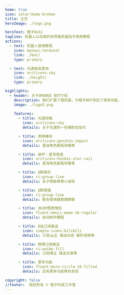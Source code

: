 ```yaml
---
home: true
icon: solar:home-broken
title: 主页
heroImage: ./logo.png

heroText: 橙子Wiki
tagline: 机器人以及我的世界服务器指令使用教程
actions:
  - text: 机器人使用教程
    icon: mynaui:terminal
    link: ./bot/
    type: primary

  - text: 光遇身高查询
    icon: arcticons:sky
    link: ./height/
    type: primary

highlights:
  - header: 关于ORANGE BOT介绍
    description: 我们扩展了服务器，为橙子BOT添加了成吨功能。
    image: ./logo2.png
    
    features:
      - title: 光遇攻略
        icon: arcticons:sky
        details: 关于光遇的一些辅助性指令

      - title: 原神模块
        icon: arcticons:genshin-impact
        details: 查询角色面板攻略等

      - title: 崩坏：星穹铁道
        icon: arcticons:honkai-star-rail
        details: 查询角色面板攻略等

      - title: Q群娱乐
        icon: ri:group-line
        details: 五子棋象棋等小游戏

      - title: Q群管理
        icon: ri:group-line
        details: 聊天框快捷管理群聊

      - title: 自动P图表情包
        icon: fluent:emoji-meme-16-regular
        details: 自动制作梗图

      - title: B站订阅推送
        icon: simple-icons:bilibili
        details: 订阅up主 推送动态 解析视频等

      - title: 微博订阅推送
        icon: ri:weibo-fill
        details: 订阅博主 推送文章等

      - title: 更多功能
        icon: fluent:more-circle-16-filled
        details: 还有更多功能等你发现    

copyright: false
//footer:  版权所有 © 橙子科技工作室
---
```

